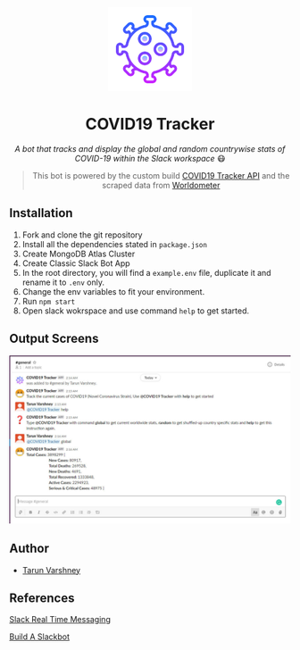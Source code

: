 <div align="center">

  <a href="https://github.com/tarunv09/COVID19-Tracker">
    <img alt="Tarun Varshney" src="./content/img/covid-icon.png" width="150" />
  </a>

<h1 align="center">
  COVID19 Tracker
</h1>

_A bot that tracks and display the global and random countrywise stats of COVID-19 within the Slack workspace_ :mask: <br>

> This bot is powered by the custom build [COVID19 Tracker API](https://github.com/) and the scraped data from [Worldometer](https://www.worldometers.info/coronavirus/)

</div>

## Installation
1. Fork and clone the git repository
2. Install all the dependencies stated in `package.json`
2. Create MongoDB Atlas Cluster
3. Create Classic Slack Bot App
4. In the root directory, you will find a `example.env` file, duplicate it and rename it to `.env` only.
5. Change the env variables to fit your environment.
4. Run `npm start`
5. Open slack wokrspace and use command `help` to get started.

## Output Screens
![Screenshot](/content/img/Screenshot.jpg)

## Author

- [Tarun Varshney](http://www.tarunvarshney.tech/)

## References

[Slack Real Time Messaging](https://api.slack.com/rtm)

[Build A Slackbot](https://www.youtube.com/watch?v=nyyXTIL3Hkw&t=0s)